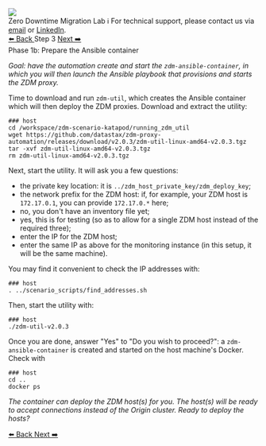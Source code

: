 <!-- TOP -->
<div class="top">
  <img src="https://datastax-academy.github.io/katapod-shared-assets/images/ds-academy-logo.svg" />
  <div class="scenario-title-section">
    <span class="scenario-title">Zero Downtime Migration Lab</span>
    <span class="scenario-subtitle">ℹ️ For technical support, please contact us via <a href="mailto:aleksandr.volochnev@datastax.com">email</a> or <a href="https://dtsx.io/aleks">LinkedIn</a>.</span>
  </div>
</div>

<!-- NAVIGATION -->
<div id="navigation-top" class="navigation-top">
 <a href='command:katapod.loadPage?[{"step":"step2"}]' 
   class="btn btn-dark navigation-top-left">⬅️ Back
 </a>
<span class="step-count">Step 3</span>
 <a href='command:katapod.loadPage?[{"step":"step4"}]' 
    class="btn btn-dark navigation-top-right">Next ➡️
  </a>
</div>

<!-- CONTENT -->

<div class="step-title">Phase 1b: Prepare the Ansible container</div>

_Goal: have the automation create and start the `zdm-ansible-container`, in which you will then launch the Ansible playbook that provisions and starts the ZDM proxy._

Time to download and run `zdm-util`, which creates the Ansible container which will then deploy the ZDM proxies. Download and extract the utility:

```
### host
cd /workspace/zdm-scenario-katapod/running_zdm_util
wget https://github.com/datastax/zdm-proxy-automation/releases/download/v2.0.3/zdm-util-linux-amd64-v2.0.3.tgz
tar -xvf zdm-util-linux-amd64-v2.0.3.tgz
rm zdm-util-linux-amd64-v2.0.3.tgz
```

Next, start the utility. It will ask you a few questions:

- the private key location: it is `../zdm_host_private_key/zdm_deploy_key`;
- the network prefix for the ZDM host: if, for example, your ZDM host is `172.17.0.1`, you can provide `172.17.0.*` here;
- no, you don't have an inventory file yet;
- yes, this is for testing (so as to allow for a single ZDM host instead of the required three);
- enter the IP for the ZDM host;
- enter the same IP as above for the monitoring instance (in this setup, it will be the same machine).

You may find it convenient to check the IP addresses with:

```
### host
. ../scenario_scripts/find_addresses.sh
```

Then, start the utility with:

```
### host
./zdm-util-v2.0.3
```

Once you are done, answer "Yes" to "Do you wish to proceed?": a `zdm-ansible-container` is created and started
on the host machine's Docker. Check with

```
### host
cd ..
docker ps
```

_The container can deploy the ZDM host(s) for you. The host(s) will be ready to accept connections instead of the Origin cluster. Ready to deploy the hosts?_

<!-- NAVIGATION -->
<div id="navigation-bottom" class="navigation-bottom">
 <a href='command:katapod.loadPage?[{"step":"step2"}]'
   class="btn btn-dark navigation-bottom-left">⬅️ Back
 </a>
 <a href='command:katapod.loadPage?[{"step":"step4"}]'
    class="btn btn-dark navigation-bottom-right">Next ➡️
  </a>
</div>
